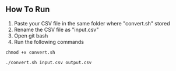 
## How To Run

1. Paste your CSV file in the same folder where "convert.sh" stored
2. Rename the CSV file as "input.csv"
3. Open git bash
4. Run the following commands

```
chmod +x convert.sh
```
```
./convert.sh input.csv output.csv
```

